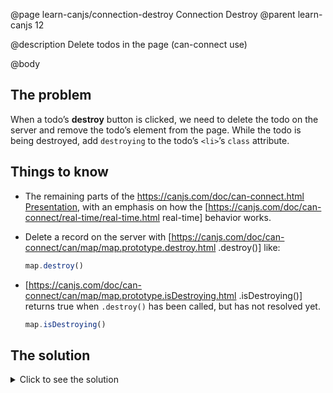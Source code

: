 @page learn-canjs/connection-destroy Connection Destroy
@parent learn-canjs 12

@description Delete todos in the page (can-connect use)

@body


## The problem

When a todo’s __destroy__ button is clicked, we need to delete the
todo on the server and remove the todo’s element from the page. While
the todo is being destroyed, add `destroying` to the todo’s `<li>`’s `class`
attribute.

## Things to know

- The remaining parts of the [https://canjs.com/doc/can-connect.html Presentation](https://drive.google.com/open?id=0Bx-kNqf-wxZebHFWMElNOVEwSlE), with an emphasis on how the [https://canjs.com/doc/can-connect/real-time/real-time.html real-time] behavior works.
- Delete a record on the server with [https://canjs.com/doc/can-connect/can/map/map.prototype.destroy.html .destroy()] like:
  ```js
  map.destroy()
  ```

- [https://canjs.com/doc/can-connect/can/map/map.prototype.isDestroying.html .isDestroying()] returns true when `.destroy()`
  has been called, but has not resolved yet.

  ```js
  map.isDestroying()
  ```

## The solution

<details>
<summary>Click to see the solution</summary>

Update _index.stache_ to the following:

@sourceref ./index.html
@highlight 13,20,only

</details>
